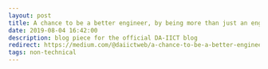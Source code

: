 ```yaml
---
layout: post
title: A chance to be a better engineer, by being more than just an engineer
date: 2019-08-04 16:42:00
description: blog piece for the official DA-IICT blog
redirect: https://medium.com/@daiictweb/a-chance-to-be-a-better-engineer-by-being-more-than-just-an-engineer-92033842afc6
tags: non-technical
---
```

